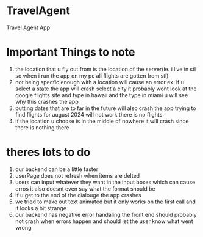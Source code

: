# TravelAgent
Travel Agent App
# Important Things to note
1. the location that u fly out from is the location of the server(ie. i live in stl so when i run the app on my pc all flights are gotten from stl)
2. not being specfic enough with a location will cause an error ex. if u select a state the app will crash select a city it probably wont look at the google flights site and type in hawaii and the type in miami u will see why this crashes the app
3. putting dates that are to far in the future will also crash the app trying to find flights for august 2024 will not work there is no flights
4. if the location u choose is in the middle of nowhere it will crash since there is nothing there
# theres lots to do
1. our backend can be a little faster
2. userPage does not refresh when items are delted
3. users can input whatever they want in the input boxes which can cause erros it also doesnt even say what the format should be
4. if u get to the end of the dialouge the app crashes
5. we tried to make out text animated but it only works on the first call and it looks a bit strange
6. our backend has negative error handaling the front end should probably not crash when errors happen and should let the user know what went wrong
